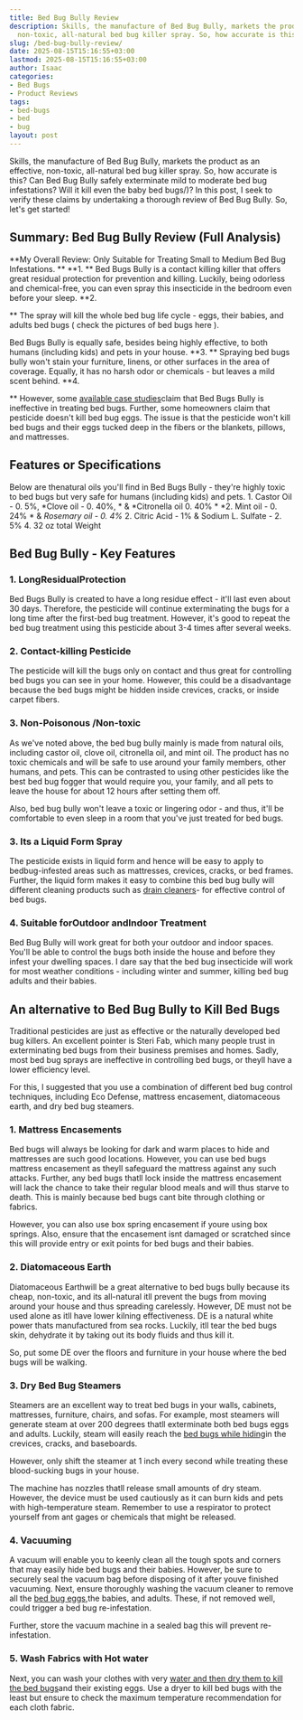 ```yaml
---
title: Bed Bug Bully Review
description: Skills, the manufacture of Bed Bug Bully, markets the product as an effective,
  non-toxic, all-natural bed bug killer spray. So, how accurate is this? Can Bed...
slug: /bed-bug-bully-review/
date: 2025-08-15T15:16:55+03:00
lastmod: 2025-08-15T15:16:55+03:00
author: Isaac
categories:
- Bed Bugs
- Product Reviews
tags:
- bed-bugs
- bed
- bug
layout: post
---
```

Skills, the manufacture of Bed Bug Bully, markets the product as an effective, non-toxic, all-natural bed bug killer spray. So, how accurate is this? Can Bed Bug Bully safely exterminate mild to moderate bed bug infestations? Will it kill even the baby bed bugs/)? In this post, I seek to verify these claims by undertaking a thorough review of Bed Bug Bully. So, let's get started!

##  Summary: Bed Bug Bully Review (Full Analysis)

**My Overall Review: Only Suitable for Treating Small to Medium Bed Bug Infestations. ** **1. ** Bed Bugs Bully is a contact killing killer that offers great residual protection for prevention and killing. Luckily, being odorless and chemical-free, you can even spray this insecticide in the bedroom even before your sleep. **2.

** The spray will kill the whole bed bug life cycle - eggs, their babies, and adults bed bugs ( check the pictures of bed bugs here ).

Bed Bugs Bully is equally safe, besides being highly effective, to both humans (including kids) and pets in your house. **3. ** Spraying bed bugs bully won't stain your furniture, linens, or other surfaces in the area of coverage. Equally, it has no harsh odor or chemicals - but leaves a mild scent behind. **4.

** However, some [available case studies](http://www.science20.com/news_articles/how_effective_are_natural_bed_bug_pesticides-146722)claim that Bed Bugs Bully is ineffective in treating bed bugs. Further, some homeowners claim that pesticide doesn't kill bed bug eggs. The issue is that the pesticide won't kill bed bugs and their eggs tucked deep in the fibers or the blankets, pillows, and mattresses.

##  Features or Specifications

Below are thenatural oils you'll find in Bed Bugs Bully - they're highly toxic to bed bugs but very safe for humans (including kids) and pets. 1. Castor Oil - 0. 5%, *Clove oil - 0. 40%, * & *Citronella oil 0. 40% * *2. Mint oil - 0. 24% * & *Rosemary oil - 0. 4%* 2. Citric Acid - 1% & Sodium L. Sulfate - 2. 5% 4. 32 oz total Weight

##  Bed Bug Bully - Key Features

###  1. Long**Residual**Protection

Bed Bugs Bully is created to have a long residue effect - it'll last even about 30 days. Therefore, the pesticide will continue exterminating the bugs for a long time after the first-bed bug treatment. However, it's good to repeat the bed bug treatment using this pesticide about 3-4 times after several weeks.

###  2. Contact-killing Pesticide

The pesticide will kill the bugs only on contact and thus great for controlling bed bugs you can see in your home. However, this could be a disadvantage because the bed bugs might be hidden inside crevices, cracks, or inside carpet fibers.

###  3. Non-Poisonous /Non-toxic

As we've noted above, the bed bug bully mainly is made from natural oils, including castor oil, clove oil, citronella oil, and mint oil. The product has no toxic chemicals and will be safe to use around your family members, other humans, and pets. This can be contrasted to using other pesticides like the best bed bug fogger that would require you, your family, and all pets to leave the house for about 12 hours after setting them off.

Also, bed bug bully won't leave a toxic or lingering odor - and thus, it'll be comfortable to even sleep in a room that you've just treated for bed bugs.

###  3. Its a Liquid Form Spray

The pesticide exists in liquid form and hence will be easy to apply to bedbug-infested areas such as mattresses, crevices, cracks, or bed frames. Further, the liquid form makes it easy to combine this bed bug bully will different cleaning products such as [drain cleaners](https://pestpolicy.com/best-drain-cleaner//)- for effective control of bed bugs.

###  4. Suitable forOutdoor andIndoor Treatment

Bed Bug Bully will work great for both your outdoor and indoor spaces. You'll be able to control the bugs both inside the house and before they infest your dwelling spaces. I dare say that the bed bug insecticide will work for most weather conditions - including winter and summer, killing bed bug adults and their babies.

##  An alternative to Bed Bug Bully to Kill Bed Bugs

Traditional pesticides are just as effective or the naturally developed bed bug killers. An excellent pointer is Steri Fab, which many people trust in exterminating bed bugs from their business premises and homes. Sadly, most bed bug sprays are ineffective in controlling bed bugs, or theyll have a lower efficiency level.

For this, I suggested that you use a combination of different bed bug control techniques, including Eco Defense, mattress encasement, diatomaceous earth, and dry bed bug steamers.

###  1. Mattress Encasements

Bed bugs will always be looking for dark and warm places to hide and mattresses are such good locations. However, you can use bed bugs mattress encasement as theyll safeguard the mattress against any such attacks. Further, any bed bugs thatll lock inside the mattress encasement will lack the chance to take their regular blood meals and will thus starve to death. This is mainly because bed bugs cant bite through clothing or fabrics.

However, you can also use box spring encasement if youre using box springs. Also, ensure that the encasement isnt damaged or scratched since this will provide entry or exit points for bed bugs and their babies.

###  2. Diatomaceous Earth

Diatomaceous Earthwill be a great alternative to bed bugs bully because its cheap, non-toxic, and its all-natural itll prevent the bugs from moving around your house and thus spreading carelessly. However, DE must not be used alone as itll have lower kilning effectiveness. DE is a natural white power thats manufactured from sea rocks. Luckily, itll tear the bed bugs skin, dehydrate it by taking out its body fluids and thus kill it.

So, put some DE over the floors and furniture in your house where the bed bugs will be walking.

###  3. Dry Bed Bug Steamers

Steamers are an excellent way to treat bed bugs in your walls, cabinets, mattresses, furniture, chairs, and sofas. For example, most steamers will generate steam at over 200 degrees thatll exterminate both bed bugs eggs and adults. Luckily, steam will easily reach the [bed bugs while hiding](https://pestpolicy.com/where-do-bed-bugs-hide/)in the crevices, cracks, and baseboards.

However, only shift the steamer at 1 inch every second while treating these blood-sucking bugs in your house.

The machine has nozzles thatll release small amounts of dry steam. However, the device must be used cautiously as it can burn kids and pets with high-temperature steam. Remember to use a respirator to protect yourself from ant gages or chemicals that might be released.

###  4. Vacuuming

A vacuum will enable you to keenly clean all the tough spots and corners that may easily hide bed bugs and their babies. However, be sure to securely seal the vacuum bag before disposing of it after youve finished vacuuming. Next, ensure thoroughly washing the vacuum cleaner to remove all the [bed bug eggs](https://pestpolicy.com/bed-bug-eggs/),the babies, and adults. These, if not removed well, could trigger a bed bug re-infestation.

Further, store the vacuum machine in a sealed bag this will prevent re-infestation.

###  5. Wash Fabrics with Hot water

Next, you can wash your clothes with very [water and then dry them to kill the bed bugs](https://pestpolicy.com/can-bed-bugs-survive-in-water/)and their existing eggs. Use a dryer to kill bed bugs with the least but ensure to check the maximum temperature recommendation for each cloth fabric.
